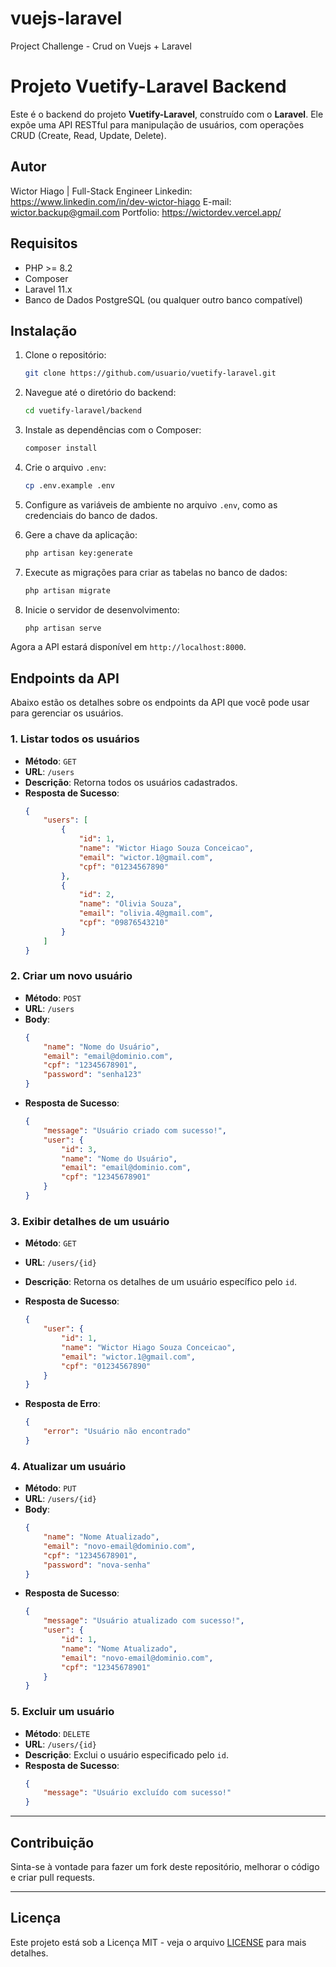 # vuejs-laravel
Project Challenge - Crud on Vuejs + Laravel

# Projeto Vuetify-Laravel Backend

Este é o backend do projeto **Vuetify-Laravel**, construído com o **Laravel**. Ele expõe uma API RESTful para manipulação de usuários, com operações CRUD (Create, Read, Update, Delete).

## Autor

Wictor Hiago | Full-Stack Engineer
Linkedin: https://www.linkedin.com/in/dev-wictor-hiago
E-mail: wictor.backup@gmail.com
Portfolio: https://wictordev.vercel.app/

## Requisitos

- PHP >= 8.2
- Composer
- Laravel 11.x
- Banco de Dados PostgreSQL (ou qualquer outro banco compatível)

## Instalação

1. Clone o repositório:
    ```bash
    git clone https://github.com/usuario/vuetify-laravel.git
    ```

2. Navegue até o diretório do backend:
    ```bash
    cd vuetify-laravel/backend
    ```

3. Instale as dependências com o Composer:
    ```bash
    composer install
    ```

4. Crie o arquivo `.env`:
    ```bash
    cp .env.example .env
    ```

5. Configure as variáveis de ambiente no arquivo `.env`, como as credenciais do banco de dados.

6. Gere a chave da aplicação:
    ```bash
    php artisan key:generate
    ```

7. Execute as migrações para criar as tabelas no banco de dados:
    ```bash
    php artisan migrate
    ```

8. Inicie o servidor de desenvolvimento:
    ```bash
    php artisan serve
    ```

Agora a API estará disponível em `http://localhost:8000`.

## Endpoints da API

Abaixo estão os detalhes sobre os endpoints da API que você pode usar para gerenciar os usuários.

### 1. **Listar todos os usuários**
- **Método**: `GET`
- **URL**: `/users`
- **Descrição**: Retorna todos os usuários cadastrados.
- **Resposta de Sucesso**:
    ```json
    {
        "users": [
            {
                "id": 1,
                "name": "Wictor Hiago Souza Conceicao",
                "email": "wictor.1@gmail.com",
                "cpf": "01234567890"
            },
            {
                "id": 2,
                "name": "Olivia Souza",
                "email": "olivia.4@gmail.com",
                "cpf": "09876543210"
            }
        ]
    }
    ```

### 2. **Criar um novo usuário**
- **Método**: `POST`
- **URL**: `/users`
- **Body**:
    ```json
    {
        "name": "Nome do Usuário",
        "email": "email@dominio.com",
        "cpf": "12345678901",
        "password": "senha123"
    }
    ```
- **Resposta de Sucesso**:
    ```json
    {
        "message": "Usuário criado com sucesso!",
        "user": {
            "id": 3,
            "name": "Nome do Usuário",
            "email": "email@dominio.com",
            "cpf": "12345678901"
        }
    }
    ```

### 3. **Exibir detalhes de um usuário**
- **Método**: `GET`
- **URL**: `/users/{id}`
- **Descrição**: Retorna os detalhes de um usuário específico pelo `id`.
- **Resposta de Sucesso**:
    ```json
    {
        "user": {
            "id": 1,
            "name": "Wictor Hiago Souza Conceicao",
            "email": "wictor.1@gmail.com",
            "cpf": "01234567890"
        }
    }
    ```

- **Resposta de Erro**:
    ```json
    {
        "error": "Usuário não encontrado"
    }
    ```

### 4. **Atualizar um usuário**
- **Método**: `PUT`
- **URL**: `/users/{id}`
- **Body**:
    ```json
    {
        "name": "Nome Atualizado",
        "email": "novo-email@dominio.com",
        "cpf": "12345678901",
        "password": "nova-senha"
    }
    ```
- **Resposta de Sucesso**:
    ```json
    {
        "message": "Usuário atualizado com sucesso!",
        "user": {
            "id": 1,
            "name": "Nome Atualizado",
            "email": "novo-email@dominio.com",
            "cpf": "12345678901"
        }
    }
    ```

### 5. **Excluir um usuário**
- **Método**: `DELETE`
- **URL**: `/users/{id}`
- **Descrição**: Exclui o usuário especificado pelo `id`.
- **Resposta de Sucesso**:
    ```json
    {
        "message": "Usuário excluído com sucesso!"
    }
    ```

---

## Contribuição

Sinta-se à vontade para fazer um fork deste repositório, melhorar o código e criar pull requests.

---

## Licença

Este projeto está sob a Licença MIT - veja o arquivo [LICENSE](LICENSE) para mais detalhes.
